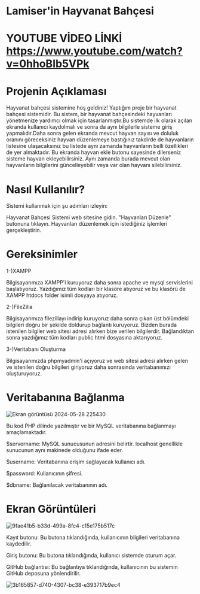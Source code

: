 # Lamiser'in Hayvanat Bahçesi

# YOUTUBE VİDEO LİNKİ https://www.youtube.com/watch?v=0hhoBIb5VPk

# Projenin Açıklaması
Hayvanat bahçesi sistemine hoş geldiniz!
Yaptığım proje bir hayvanat bahçesi sistemidir. Bu sistem, bir hayvanat bahçesindeki hayvanları yönetmenize yardımcı olmak için tasarlanmıştır.Bu sistemde ilk olarak açılan ekranda kullanıcı kaydolmalı ve sonra da aynı bilgilerle sisteme giriş yapmalıdır.Daha sonra gelen ekranda mevcut hayvan sayısı ve doluluk oranını göreceksiniz hayvan düzenlemeye bastığınız takdirde de hayvanların listesine ulaşacaksınız bu listede aynı zamanda hayvanların belli özellikleri de yer almaktadır. Bu ekranda hayvan ekle butonu sayesinde dilerseniz sisteme hayvan ekleyebilirsiniz. Aynı zamanda burada mevcut olan hayvanların bilgilerini güncelleyebilir veya var olan hayvanı silebilirsiniz.

# Nasıl Kullanılır?

Sistemi kullanmak için şu adımları izleyin:

Hayvanat Bahçesi Sistemi web sitesine gidin.
"Hayvanları Düzenle" butonuna tıklayın.
Hayvanları düzenlemek için istediğiniz işlemleri gerçekleştirin.


# Gereksinimler 

1-)XAMPP


Bilgisayarımıza XAMPP'i kuruyoruz daha sonra apache ve mysql servislerini başlatıyoruz.
Yazdığımız tüm kodları bir klasöre atıyoruz ve bu klasörü de XAMPP htdocs folder isimli dosyaya atıyoruz.

2-)FileZilla


Bilgisayarımıza filezillayı indirip kuruyoruz daha sonra çıkan üst bölümdeki bilgileri doğru bir şekilde doldurup bağlantı kuruyoruz. Bizden burada istenilen bilgiler web sitesi adresi alırken bize verilen bilgilerdir. Bağlandıktan sonra yazdığımız tüm kodları public html dosyasına aktarıyoruz.

3-)Veritabanı Oluşturma


Bilgisayarımızda phpmyadmin'i açıyoruz ve web sitesi adresi alırken gelen ve istenilen doğru bilgileri giriyoruz daha sonrasında veritabanımızı oluşturuyoruz.


# Veritabanına Bağlanma

![Ekran görüntüsü 2024-05-28 225430](https://github.com/Lamiserors/phpproje/assets/154334341/0178ec41-fff3-4bd3-8101-55bf77ca27bf)


Bu kod PHP dilinde yazılmıştır ve bir MySQL veritabanına bağlanmayı amaçlamaktadır.

$servername: MySQL sunucusunun adresini belirtir. localhost genellikle sunucunun aynı makinede olduğunu ifade eder.

$username: Veritabanına erişim sağlayacak kullanıcı adı.

$password: Kullanıcının şifresi.

$dbname: Bağlanılacak veritabanının adı.




# Ekran Görüntüleri



![9fae41b5-b33d-499a-8fc4-c15e175b517c](https://github.com/Lamiserors/phpproje/assets/154334341/034bb096-a8a3-4a80-abf9-c6650309a3f1)

Kayıt butonu: Bu butona tıklandığında, kullanıcının bilgileri veritabanına kaydedilir.

Giriş butonu: Bu butona tıklandığında, kullanıcı sistemde oturum açar.

GitHub bağlantısı: Bu bağlantıya tıklandığında, kullanıcının bu sistemin GitHub deposuna yönlendirilir.


![3b165857-d740-4307-bc38-e393717b9ec4](https://github.com/Lamiserors/phpproje/assets/154334341/7485a1a9-3e1c-4f13-beb2-673cdd98e0a2)









